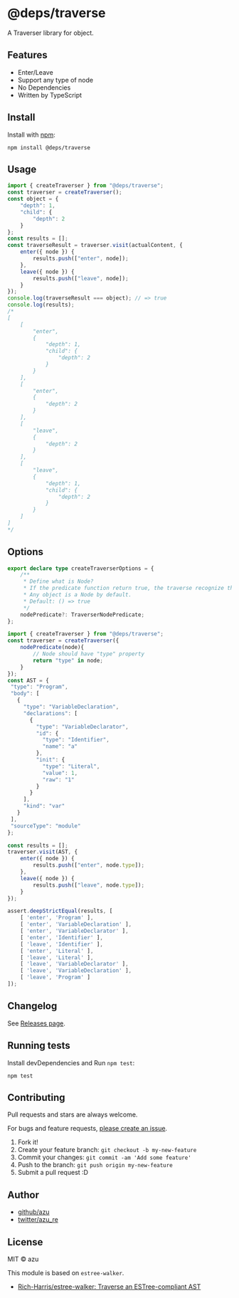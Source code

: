 # @deps/traverse

A Traverser library for object.

## Features

- Enter/Leave
- Support any type of node
- No Dependencies
- Written by TypeScript 

## Install

Install with [npm](https://www.npmjs.com/):

    npm install @deps/traverse

## Usage

```js
import { createTraverser } from "@deps/traverse";
const traverser = createTraverser();
const object = {
    "depth": 1,
    "child": {
        "depth": 2
    }
};
const results = [];
const traverseResult = traverser.visit(actualContent, {
    enter({ node }) {
        results.push(["enter", node]);
    },
    leave({ node }) {
        results.push(["leave", node]);
    }
});
console.log(traverseResult === object); // => true
console.log(results);
/*
[
    [
        "enter",
        {
            "depth": 1,
            "child": {
                "depth": 2
            }
        }
    ],
    [
        "enter",
        {
            "depth": 2
        }
    ],
    [
        "leave",
        {
            "depth": 2
        }
    ],
    [
        "leave",
        {
            "depth": 1,
            "child": {
                "depth": 2
            }
        }
    ]
]
*/
```

## Options

```ts 
export declare type createTraverserOptions = {
    /**
     * Define what is Node?
     * If the predicate function return true, the traverse recognize the value is a Node.
     * Any object is a Node by default.
     * Default: () => true
     */
    nodePredicate?: TraverserNodePredicate;
};
```

```js
import { createTraverser } from "@deps/traverse";
const traverser = createTraverser({
    nodePredicate(node){
        // Node should have "type" property
        return "type" in node;
    }
});
const AST = {
 "type": "Program",
 "body": [
   {
     "type": "VariableDeclaration",
     "declarations": [
       {
         "type": "VariableDeclarator",
         "id": {
           "type": "Identifier",
           "name": "a"
         },
         "init": {
           "type": "Literal",
           "value": 1,
           "raw": "1"
         }
       }
     ],
     "kind": "var"
   }
 ],
 "sourceType": "module"
};

const results = [];
traverser.visit(AST, {
    enter({ node }) {
        results.push(["enter", node.type]);
    },
    leave({ node }) {
        results.push(["leave", node.type]);
    }
});

assert.deepStrictEqual(results, [
    [ 'enter', 'Program' ],
    [ 'enter', 'VariableDeclaration' ],
    [ 'enter', 'VariableDeclarator' ],
    [ 'enter', 'Identifier' ],
    [ 'leave', 'Identifier' ],
    [ 'enter', 'Literal' ],
    [ 'leave', 'Literal' ],
    [ 'leave', 'VariableDeclarator' ],
    [ 'leave', 'VariableDeclaration' ],
    [ 'leave', 'Program' ]
]);
```

## Changelog

See [Releases page](https://github.com/azu/traverse/releases).

## Running tests

Install devDependencies and Run `npm test`:

    npm test

## Contributing

Pull requests and stars are always welcome.

For bugs and feature requests, [please create an issue](https://github.com/azu/traverse/issues).

1. Fork it!
2. Create your feature branch: `git checkout -b my-new-feature`
3. Commit your changes: `git commit -am 'Add some feature'`
4. Push to the branch: `git push origin my-new-feature`
5. Submit a pull request :D

## Author

- [github/azu](https://github.com/azu)
- [twitter/azu_re](https://twitter.com/azu_re)

## License

MIT © azu

This module is based on `estree-walker`.

- [Rich-Harris/estree-walker: Traverse an ESTree-compliant AST](https://github.com/Rich-Harris/estree-walker)
